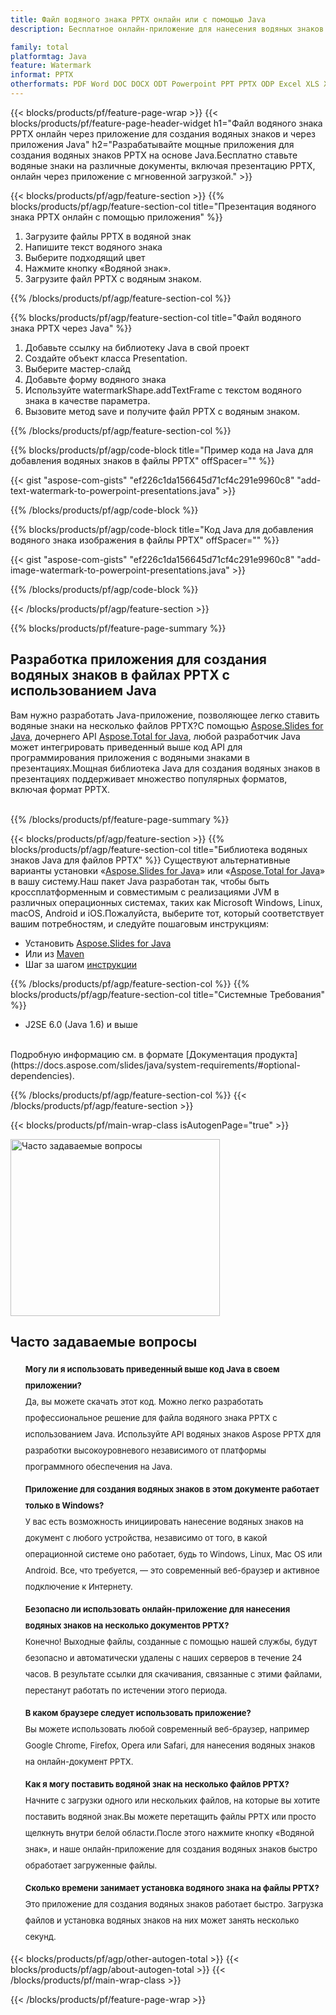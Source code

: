 ```yaml
---
title: Файл водяного знака PPTX онлайн или с помощью Java
description: Бесплатное онлайн-приложение для нанесения водяных знаков на различные файлы PPTX. Код библиотеки водяных знаков Java для презентаций PPTX.

family: total
platformtag: Java
feature: Watermark
informat: PPTX
otherformats: PDF Word DOC DOCX ODT Powerpoint PPT PPTX ODP Excel XLS XLSX ODS Image JPG JPEG BMP TIFF GIF PNG
---
```

{{< blocks/products/pf/feature-page-wrap >}}
{{< blocks/products/pf/feature-page-header-widget h1="Файл водяного знака PPTX онлайн через приложение для создания водяных знаков и через приложения Java" h2="Разрабатывайте мощные приложения для создания водяных знаков PPTX на основе Java.Бесплатно ставьте водяные знаки на различные документы, включая презентацию PPTX, онлайн через приложение с мгновенной загрузкой." >}}

{{< blocks/products/pf/agp/feature-section >}}
{{% blocks/products/pf/agp/feature-section-col title="Презентация водяного знака PPTX онлайн с помощью приложения" %}}

1. Загрузите файлы PPTX в водяной знак
1. Напишите текст водяного знака
1. Выберите подходящий цвет
1. Нажмите кнопку «Водяной знак».
1. Загрузите файл PPTX с водяным знаком.

{{% /blocks/products/pf/agp/feature-section-col %}}

{{% blocks/products/pf/agp/feature-section-col title="Файл водяного знака PPTX через Java" %}}

1. Добавьте ссылку на библиотеку Java в свой проект
1. Создайте объект класса Presentation.
1. Выберите мастер-слайд
1. Добавьте форму водяного знака
1. Используйте watermarkShape.addTextFrame с текстом водяного знака в качестве параметра.
1. Вызовите метод save и получите файл PPTX с водяным знаком.

{{% /blocks/products/pf/agp/feature-section-col %}}

{{% blocks/products/pf/agp/code-block title="Пример кода на Java для добавления водяных знаков в файлы PPTX" offSpacer="" %}}

{{< gist "aspose-com-gists" "ef226c1da156645d71cf4c291e9960c8" "add-text-watermark-to-powerpoint-presentations.java" >}}

{{% /blocks/products/pf/agp/code-block %}}

{{% blocks/products/pf/agp/code-block title="Код Java для добавления водяного знака изображения в файлы PPTX" offSpacer="" %}}

{{< gist "aspose-com-gists" "ef226c1da156645d71cf4c291e9960c8" "add-image-watermark-to-powerpoint-presentations.java" >}}

{{% /blocks/products/pf/agp/code-block %}}

{{< /blocks/products/pf/agp/feature-section >}}

{{% blocks/products/pf/feature-page-summary %}}


<h2>Разработка приложения для создания водяных знаков в файлах PPTX с использованием Java</h2>

Вам нужно разработать Java-приложение, позволяющее легко ставить водяные знаки на несколько файлов PPTX?С помощью [Aspose.Slides for Java](https://products.aspose.com/slides/java/), дочернего API [Aspose.Total for Java](https://products.aspose.com/total/java/), любой разработчик Java может интегрировать приведенный выше код API для программирования приложения с водяными знаками в презентациях.Мощная библиотека Java для создания водяных знаков в презентациях поддерживает множество популярных форматов, включая формат PPTX.<br /><br />

{{% /blocks/products/pf/feature-page-summary %}}

{{< blocks/products/pf/agp/feature-section >}}
{{% blocks/products/pf/agp/feature-section-col title="Библиотека водяных знаков Java для файлов PPTX" %}}
Существуют альтернативные варианты установки «[Aspose.Slides for Java](https://products.aspose.com/slides/java/)» или «[Aspose.Total for Java](https://products.aspose.com/total/java/)» в вашу систему.Наш пакет Java разработан так, чтобы быть кроссплатформенным и совместимым с реализациями JVM в различных операционных системах, таких как Microsoft Windows, Linux, macOS, Android и iOS.Пожалуйста, выберите тот, который соответствует вашим потребностям, и следуйте пошаговым инструкциям:<br />

- Установить [Aspose.Slides for Java](https://docs.aspose.com/slides/java/installation/)
- Или из [Maven](https://releases.aspose.com/java/repo/com/aspose/aspose-slides/)
- Шаг за шагом [инструкции](https://docs.aspose.com/slides/java/installation/#install-aspose-slides-for-java-from-maven-repository)

{{% /blocks/products/pf/agp/feature-section-col %}}
{{% blocks/products/pf/agp/feature-section-col title="Системные Требования" %}}

- J2SE 6.0 (Java 1.6) и выше

<br />
Подробную информацию см. в формате [Документация продукта](https://docs.aspose.com/slides/java/system-requirements/#optional-dependencies).

{{% /blocks/products/pf/agp/feature-section-col %}}
{{< /blocks/products/pf/agp/feature-section >}}

{{< blocks/products/pf/main-wrap-class isAutogenPage="true" >}}

<style>.howtolist li{margin-right: 0!important;line-height: 26px;position: relative;margin-bottom: 10px;font-size: 13px;list-style-type: none;}</style>
<div class="col-md-12 tl bg-gray-dark howtolist section">
  <a class="anchor" name="faqpage"></a>
  <div class="container tl dflex" itemscope="" itemtype="https://schema.org/FAQPage">
      <div class="col-md-4 howtosectiongfx">
          <img class="social-panel-hide-on-mobile" src="https://www.groupdocs.cloud/templates/brand/images/groupdocs/conversion/groupdocs_conversion-brand.png" alt="Часто задаваемые вопросы" width="335" height="283">
      </div>
      <div class="howtosection col-md-8">
          <div>
              <h2>Часто задаваемые вопросы</h2>
               <ul>
                  <li itemscope="" itemprop="mainEntity" itemtype="https://schema.org/Question">
                      <div>
                          <span itemprop="name"><b>Могу ли я использовать приведенный выше код Java в своем приложении?</b></span>
                      </div>
                      <div itemscope="" itemprop="acceptedAnswer" itemtype="https://schema.org/Answer">
                          <span itemprop="text">Да, вы можете скачать этот код. Можно легко разработать профессиональное решение для файла водяного знака PPTX с использованием Java. Используйте API водяных знаков Aspose PPTX для разработки высокоуровневого независимого от платформы программного обеспечения на Java.</span>
                      </div>
                  </li>
                  <li itemscope="" itemprop="mainEntity" itemtype="https://schema.org/Question">
                      <div>
                          <span itemprop="name"><b>Приложение для создания водяных знаков в этом документе работает только в Windows?</b></span>
                      </div>
                      <div itemscope="" itemprop="acceptedAnswer" itemtype="https://schema.org/Answer">
                          <span itemprop="text">У вас есть возможность инициировать нанесение водяных знаков на документ с любого устройства, независимо от того, в какой операционной системе оно работает, будь то Windows, Linux, Mac OS или Android. Все, что требуется, — это современный веб-браузер и активное подключение к Интернету.</span>
                      </div>
                  </li>
                  <li itemscope="" itemprop="mainEntity" itemtype="https://schema.org/Question">
                      <div>
                          <span itemprop="name"><b>Безопасно ли использовать онлайн-приложение для нанесения водяных знаков на несколько документов PPTX?</b></span>
                      </div>
                      <div itemscope="" itemprop="acceptedAnswer" itemtype="https://schema.org/Answer">
                          <span itemprop="text">Конечно! Выходные файлы, созданные с помощью нашей службы, будут безопасно и автоматически удалены с наших серверов в течение 24 часов. В результате ссылки для скачивания, связанные с этими файлами, перестанут работать по истечении этого периода.</span>
                      </div>
                  </li>                 
                  <li itemscope="" itemprop="mainEntity" itemtype="https://schema.org/Question">
                      <div>
                          <span itemprop="name"><b>В каком браузере следует использовать приложение?</b></span>
                      </div>
                      <div itemscope="" itemprop="acceptedAnswer" itemtype="https://schema.org/Answer">
                          <span itemprop="text">Вы можете использовать любой современный веб-браузер, например Google Chrome, Firefox, Opera или Safari, для нанесения водяных знаков на онлайн-документ PPTX.</span>
                      </div>
                  </li>
 		  <li itemscope="" itemprop="mainEntity" itemtype="https://schema.org/Question">
                      <div>
                          <span itemprop="name"><b>Как я могу поставить водяной знак на несколько файлов PPTX?</b></span>
                      </div>
                      <div itemscope="" itemprop="acceptedAnswer" itemtype="https://schema.org/Answer">
                          <span itemprop="text">Начните с загрузки одного или нескольких файлов, на которые вы хотите поставить водяной знак.Вы можете перетащить файлы PPTX или просто щелкнуть внутри белой области.После этого нажмите кнопку «Водяной знак», и наше онлайн-приложение для создания водяных знаков быстро обработает загруженные файлы.</span>
                      </div>
                  </li>
 		  <li itemscope="" itemprop="mainEntity" itemtype="https://schema.org/Question">
                      <div>
                          <span itemprop="name"><b>Сколько времени занимает установка водяного знака на файлы PPTX?</b></span>
                      </div>
                      <div itemscope="" itemprop="acceptedAnswer" itemtype="https://schema.org/Answer">
                          <span itemprop="text">Это приложение для создания водяных знаков работает быстро. Загрузка файлов и установка водяных знаков на них может занять несколько секунд.</span>
                      </div>
                  </li>
              </ul>
          </div>
      </div>
  </div>

{{< blocks/products/pf/agp/other-autogen-total >}}
{{< blocks/products/pf/agp/about-autogen-total >}}
{{< /blocks/products/pf/main-wrap-class >}}

{{< /blocks/products/pf/feature-page-wrap >}}